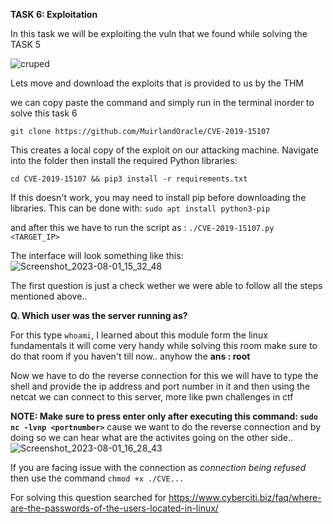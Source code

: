 
**TASK 6: Exploitation**  


In this task we will be exploiting the vuln that we found while solving the TASK 5

![cruped](https://github.com/Anirudh-Saxena/Wreath-Writeup-THM/assets/73027020/501c59ab-00f0-4f1f-b1e1-12977be6f753)

Lets move and download the exploits that is provided to us by the THM 

we can copy paste the command and simply run in the terminal inorder to solve this task 6 

`git clone https://github.com/MuirlandOracle/CVE-2019-15107`

This creates a local copy of the exploit on our attacking machine. Navigate into the folder then install the required Python libraries:

`cd CVE-2019-15107 && pip3 install -r requirements.txt`

If this doesn't work, you may need to install pip before downloading the libraries. This can be done with:
`sudo apt install python3-pip`

and after this we have to run the script as : `./CVE-2019-15107.py <TARGET_IP>`

The interface will look something like this:
![Screenshot_2023-08-01_15_32_48](https://github.com/Anirudh-Saxena/Wreath-Writeup-THM/assets/73027020/0db24b19-1801-41bc-b614-78e6d7ebbc1f)

The first question is just a check wether we were able to follow all the steps mentioned above..

**Q. Which user was the server running as?**

For this type `whoami`, I learned about this module form the linux fundamentals it will come very handy while solving this room make sure to do that room if you haven't till now..
anyhow the **ans : root**


Now we have to do the reverse connection for this we will have to type the shell and provide the ip address and port number in it and then using the netcat we can connect to this server, more like pwn challenges in ctf

**NOTE: Make sure to press enter only after executing this command: `sudo nc -lvnp <portnumber>`** cause we want to do the reverse connection and by doing so we can hear what are the activites going on the other side.. 
![Screenshot_2023-08-01_16_28_43](https://github.com/Anirudh-Saxena/Wreath-Writeup-THM/assets/73027020/1d0f1380-e6af-42a6-842f-ba07b04d0702)



If you are facing issue with the connection as _connection being refused_ then use the command `chmod +x ./CVE...`


For solving this question searched for https://www.cyberciti.biz/faq/where-are-the-passwords-of-the-users-located-in-linux/







